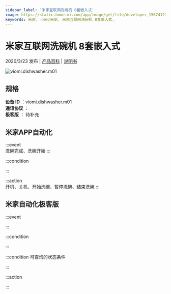 ```yaml
---
sidebar_label: '米家互联网洗碗机 8套嵌入式'
image: https://static.home.mi.com/app/image/get/file/developer_1567412340bcklbg59.png
keywords: 米家, 小米/米家, 米家互联网洗碗机 8套嵌入式, 
---
```

# 米家互联网洗碗机 8套嵌入式

2020/3/23 发布 | [产品百科](https://home.mi.com/webapp/content/baike/product/index.html?model=viomi.dishwasher.m01/) | [说明书](https://home.mi.com/views/introduction.html?model=viomi.dishwasher.m01&region=cn)

![viomi.dishwasher.m01](https://static.home.mi.com/app/image/get/file/developer_1567412340bcklbg59.png)

## 规格  
> 
**设备 ID** ：viomi.dishwasher.m01  
**通讯协议** ：  
**极客版**  ： 待补充 


## 米家APP自动化  

:::event  
洗碗完成、洗碗开始
:::

:::condition  

:::

:::action   
开机、关机、开始洗碗、暂停洗碗、结束洗碗
:::

## 米家自动化极客版  

:::event  

:::

:::condition  

:::

:::condition 可查询的状态条件  

:::

:::action  

:::

        
